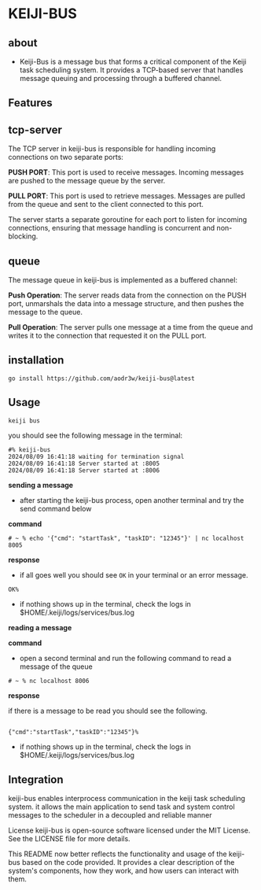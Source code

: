 # KEIJI-BUS

## about

- Keiji-Bus is a message bus that forms a critical component of the Keiji task scheduling system. It provides a TCP-based server that handles message queuing and processing through a buffered channel.

## Features

## tcp-server

The TCP server in keiji-bus is responsible for handling incoming connections on two separate ports:

**PUSH PORT**: This port is used to receive messages. Incoming messages are pushed to the message queue by the server.

**PULL PORT**: This port is used to retrieve messages. Messages are pulled from the queue and sent to the client connected to this port.

The server starts a separate goroutine for each port to listen for incoming connections, ensuring that message handling is concurrent and non-blocking.

## queue

The message queue in keiji-bus is implemented as a buffered channel:

**Push Operation**: The server reads data from the connection on the PUSH port, unmarshals the data into a message structure, and then pushes the message to the queue.

**Pull Operation**: The server pulls one message at a time from the queue and writes it to the connection that requested it on the PULL port.

## installation

`go install https://github.com/aodr3w/keiji-bus@latest`

## Usage

`keiji bus`

you should see the following message in the terminal:

```
#% keiji-bus
2024/08/09 16:41:18 waiting for termination signal
2024/08/09 16:41:18 Server started at :8005
2024/08/09 16:41:18 Server started at :8006

```
**sending a message**

- after starting the keiji-bus process, open another terminal and try the send command below

**command**

```
# ~ % echo '{"cmd": "startTask", "taskID": "12345"}' | nc localhost 8005
```   
**response**

- if all goes well you should see `OK` in your terminal or an error message. 

```
OK%
```
- if nothing shows up in the terminal, check the logs in $HOME/.keiji/logs/services/bus.log

**reading a message**

**command**

- open a second terminal and run the following command to read a message of the queue

```
# ~ % nc localhost 8006 
```

**response**

if there is a message to be read you should see the following.

```

{"cmd":"startTask","taskID":"12345"}%

```

- if nothing shows up in the terminal, check the logs in $HOME/.keiji/logs/services/bus.log

## Integration

keiji-bus enables interprocess communication in the keiji task scheduling system. it allows the main application to send task and system control messages to the scheduler in a decoupled and reliable manner

License
keiji-bus is open-source software licensed under the MIT License. See the LICENSE file for more details.

This README now better reflects the functionality and usage of the keiji-bus based on the code provided. It provides a clear description of the system's components, how they work, and how users can interact with them.